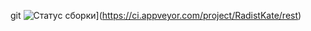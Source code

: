 git ![Статус сборки](https://ci.appveyor.com/api/projects/status/8vjfns1gnwh47i3s?svg=true)](https://ci.appveyor.com/project/RadistKate/rest)

